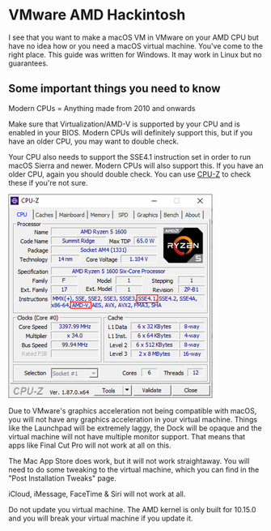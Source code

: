 # VMware AMD Hackintosh

I see that you want to make a macOS VM in VMware on your AMD CPU but have no idea how or you need a macOS virtual machine. You've come to the right place. This guide was written for Windows. It may work in Linux but no guarantees.

## Some important things you need to know

Modern CPUs = Anything made from 2010 and onwards

Make sure that Virtualization/AMD-V is supported by your CPU and is enabled in your BIOS. Modern CPUs will definitely support this, but if you have an older CPU, you may want to double check.

Your CPU also needs to support the SSE4.1 instruction set in order to run macOS Sierra and newer. Modern CPUs will also support this. If you have an older CPU, again you should double check. You can use [CPU-Z](https://www.cpuid.com/softwares/cpu-z.html) to check these if you're not sure. 

![](.gitbook/assets/cpuz_x64_ybu0tpuj8s.png)

Due to VMware's graphics acceleration not being compatible with macOS, you will not have any graphics acceleration in your virtual machine. Things like the Launchpad will be extremely laggy, the Dock will be opaque and the virtual machine will not have multiple monitor support. That means that apps like Final Cut Pro will not work at all on this.

The Mac App Store does work, but it will not work straightaway. You will need to do some tweaking to the virtual machine, which you can find in the "Post Installation Tweaks" page. 

iCloud, iMessage, FaceTime & Siri will not work at all.

Do not update you virtual machine. The AMD kernel is only built for 10.15.0 and you will break your virtual machine if you update it.



